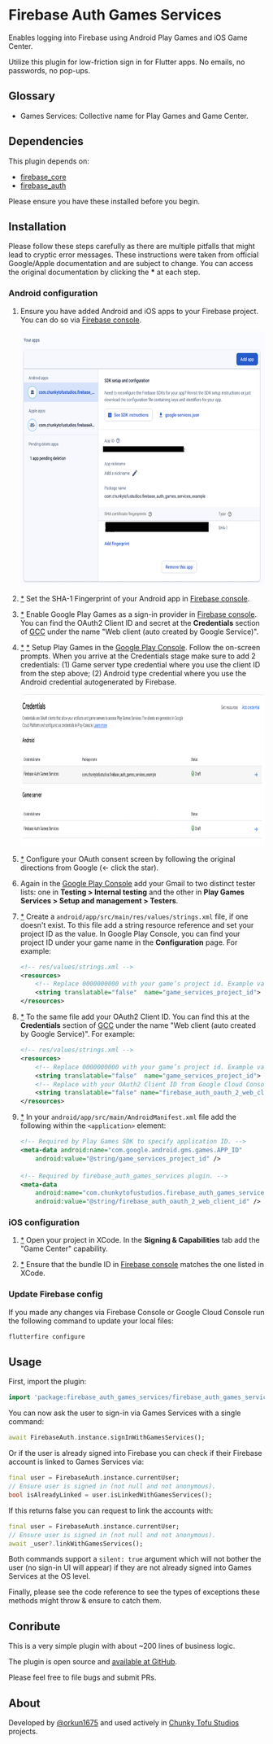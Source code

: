 # Firebase Auth Games Services

Enables logging into Firebase using Android Play Games and iOS Game Center.

Utilize this plugin for low-friction sign in for Flutter apps. No emails, no passwords, no pop-ups.

## Glossary

* Games Services: Collective name for Play Games and Game Center.

## Dependencies

This plugin depends on:

* [firebase_core](https://pub.dev/packages/firebase_core)
* [firebase_auth](https://pub.dev/packages/firebase_auth)

Please ensure you have these installed before you begin.

## Installation

Please follow these steps carefully as there are multiple pitfalls that might lead to cryptic error messages. These instructions were taken from official Google/Apple documentation and are subject to change. You can access the original documentation by clicking the **\*** at each step.

### Android configuration

1. Ensure you have added Android and iOS apps to your Firebase project. You can do so via [Firebase console](https://console.firebase.google.com/).

    <img src="doc/firebase_apps.png" height="500" alt="Firebase apps" />

1. [*](https://firebase.google.com/docs/auth/android/play-games#set-up-firebase-project) Set the SHA-1 Fingerprint of your Android app in [Firebase console](https://console.firebase.google.com/).

1. [*](https://firebase.google.com/docs/auth/android/play-games#set-up-firebase-project) Enable Google Play Games as a sign-in provider in [Firebase console](https://console.firebase.google.com/). You can find the OAuth2 Client ID and secret at the **Credentials** section of [GCC](https://console.cloud.google.com/apis/credentials) under the name "Web client  (auto created by Google Service)".

1. [*](https://firebase.google.com/docs/auth/android/play-games#configure-play-games-with-firebase-info) [*](https://developer.android.com/games/pgs/console/setup#add_your_game_to_the) Setup Play Games in the [Google Play Console](https://play.google.com/console/developers). Follow the on-screen prompts. When you arrive at the Credentials stage make sure to add 2 credentials: (1) Game server type credential where you use the client ID from the step above; (2) Android type credential where you use the Android credential autogenerated by Firebase.

    <img src="doc/play_games_credentials.png" height="300" alt="Play Games credentials" />

1. [*](https://developer.android.com/games/pgs/console/setup#configure_the_oauth_consent_screen) Configure your OAuth consent screen by following the original directions from Google (<- click the star).

1. Again in the [Google Play Console](https://play.google.com/console/developers) add your Gmail to two distinct tester lists: one in **Testing > Internal testing** and the other in **Play Games Services > Setup and management > Testers**.

1. [*](https://developer.android.com/games/pgs/android/android-signin) Create a `android/app/src/main/res/values/strings.xml` file, if one doesn't exist. To this file add a string resource reference and set your project ID as the value. In Google Play Console, you can find your project ID under your game name in the **Configuration** page. For example:

    ```xml
    <!-- res/values/strings.xml -->
    <resources>
        <!-- Replace 0000000000 with your game’s project id. Example value shown below. -->
        <string translatable="false"  name="game_services_project_id"> 0000000000 </string>
    </resources>
    ```

1. [*](https://firebase.google.com/docs/auth/android/play-games#set-up-firebase-project) To the same file add your OAuth2 Client ID. You can find this at the **Credentials** section of [GCC](https://console.cloud.google.com/apis/credentials) under the name "Web client  (auto created by Google Service)". For example:

    ```xml
    <!-- res/values/strings.xml -->
    <resources>
        <!-- Replace 0000000000 with your game’s project id. Example value shown below. -->
        <string translatable="false"  name="game_services_project_id"> 0000000000 </string>
        <!-- Replace with your OAuth2 Client ID from Google Cloud Console. -->
        <string translatable="false" name="firebase_auth_oauth_2_web_client_id">XXXXXXXX.apps.googleusercontent.com</string>
    </resources>
    ```

1. [*](https://developer.android.com/games/pgs/android/android-signin) In your `android/app/src/main/AndroidManifest.xml` file add the following within the `<application>` element:

    ```xml
    <!-- Required by Play Games SDK to specify application ID. -->
    <meta-data android:name="com.google.android.gms.games.APP_ID"
        android:value="@string/game_services_project_id" />

    <!-- Required by firebase_auth_games_services plugin. -->
    <meta-data
        android:name="com.chunkytofustudios.firebase_auth_games_services.OAUTH_2_WEB_CLIENT_ID"
        android:value="@string/firebase_auth_oauth_2_web_client_id" />
    ```

### iOS configuration

1. [*](https://developer.apple.com/documentation/gamekit/enabling_and_configuring_game_center/) Open your project in XCode. In the **Signing & Capabilities** tab add the "Game Center" capability.

1. [*](https://firebase.google.com/docs/auth/ios/game-center#before_you_begin) Ensure that the bundle ID in [Firebase console](https://console.firebase.google.com/) matches the one listed in XCode.

### Update Firebase config

If you made any changes via Firebase Console or Google Cloud Console run the following command to update your local files:

```bash
flutterfire configure
```

## Usage

First, import the plugin:

```dart
import 'package:firebase_auth_games_services/firebase_auth_games_services.dart';
```

You can now ask the user to sign-in via Games Services with a single command:

```dart
await FirebaseAuth.instance.signInWithGamesServices();
```

Or if the user is already signed into Firebase you can check if their Firebase account is linked to Games Services via:

```dart
final user = FirebaseAuth.instance.currentUser;
// Ensure user is signed in (not null and not anonymous).
bool isAlreadyLinked = user.isLinkedWithGamesServices();
```

If this returns false you can request to link the accounts with:

```dart
final user = FirebaseAuth.instance.currentUser;
// Ensure user is signed in (not null and not anonymous).
await _user?.linkWithGamesServices();
```

Both commands support a `silent: true` argument which will not bother the user (no sign-in UI will appear) if they are not already signed into Games Services at the OS level.

Finally, please see the code reference to see the types of exceptions these methods might throw & ensure to catch them.

## Conribute

This is a very simple plugin with about ~200 lines of business logic.

The plugin is open source and [available at GitHub](https://github.com/orkun1675/firebase_auth_games_services).

Please feel free to file bugs and submit PRs.

## About

Developed by [@orkun1675](https://github.com/orkun1675) and used actively in [Chunky Tofu Studios](https://chunkytofustudios.com) projects.
